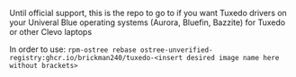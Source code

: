 Until official support, this is the repo to go to if you want Tuxedo drivers on your Univeral Blue operating systems (Aurora, Bluefin, Bazzite) for Tuxedo or other Clevo laptops

In order to use:
`rpm-ostree rebase ostree-unverified-registry:ghcr.io/brickman240/tuxedo-<insert desired image name here without brackets>`
